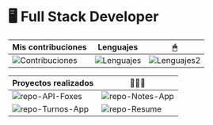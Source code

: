# 🖥 Full Stack Developer

[repo-API-Foxes]: https://github-readme-stats.vercel.app/api/pin/?username=romeramatias&repo=project-ApiFoxes&theme=radical
[repo-Notes-App]: https://github-readme-stats.vercel.app/api/pin/?username=romeramatias&repo=project-NotasApp&theme=radical
[repo-Turnos-App]: https://github-readme-stats.vercel.app/api/pin/?username=romeramatias&repo=ort-1-2-pnt1-mvc-CentroDeTurnos&theme=radical
[repo-Resume]: https://github-readme-stats.vercel.app/api/pin/?username=romeramatias&repo=romeramatias.github.io&theme=radical
[Contribuciones]: https://github-readme-stats.vercel.app/api?username=romeramatias&theme=radical&show_icons=true&hide_border=true
[Lenguajes]: https://github-readme-stats.vercel.app/api/top-langs/?username=romeramatias&theme=radical&hide=css&langs_count=5
[Lenguajes2]: https://github-readme-stats.vercel.app/api/top-langs/?username=romeramatias&theme=radical&hide=java,javascript,html,css,scss,vue&langs_count=9

| Mis contribuciones | Lenguajes | 🖱 |
| ----------- | ----------- | -----------
| ![Contribuciones] | ![Lenguajes]|  ![Lenguajes2] |

| Proyectos realizados | 👨🏼‍💻 
| ----------- | ----------- |
| ![repo-API-Foxes] | ![repo-Notes-App] |  
| ![repo-Turnos-App] | ![repo-Resume] |
